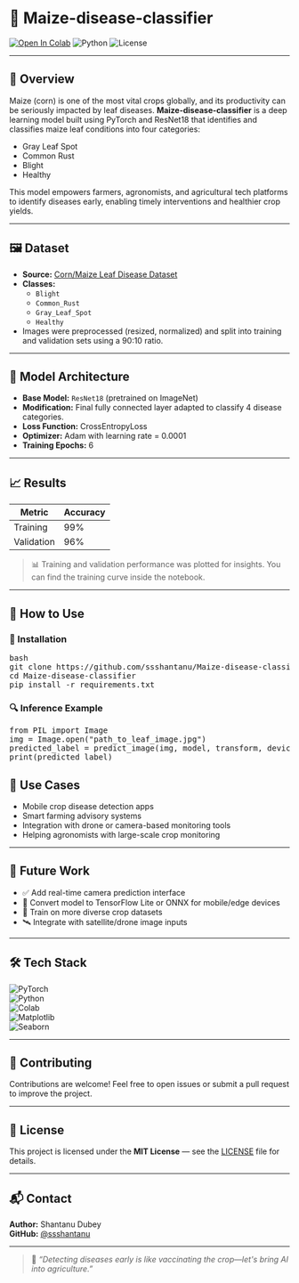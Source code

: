 # 🌽 Maize-disease-classifier

[![Open In Colab](https://colab.research.google.com/assets/colab-badge.svg)](https://colab.research.google.com/github/ssshantanu/Maize-disease-classifier/blob/main/maize_classifier.ipynb)
![Python](https://img.shields.io/badge/Python-3.8+-blue.svg)
![License](https://img.shields.io/badge/License-MIT-green.svg)

---

## 🌟 Overview

Maize (corn) is one of the most vital crops globally, and its productivity can be seriously impacted by leaf diseases. **Maize-disease-classifier** is a deep learning model built using PyTorch and ResNet18 that identifies and classifies maize leaf conditions into four categories:

-  Gray Leaf Spot  
-  Common Rust  
-  Blight  
-  Healthy  

This model empowers farmers, agronomists, and agricultural tech platforms to identify diseases early, enabling timely interventions and healthier crop yields.

---

## 🖼️ Dataset

- **Source:** [Corn/Maize Leaf Disease Dataset](https://www.kaggle.com/datasets/smaranjitghose/corn-or-maize-leaf-disease-dataset)
- **Classes:**
  - `Blight`
  - `Common_Rust`
  - `Gray_Leaf_Spot`
  - `Healthy`
- Images were preprocessed (resized, normalized) and split into training and validation sets using a 90:10 ratio.

---

## 🧠 Model Architecture

- **Base Model:** `ResNet18` (pretrained on ImageNet)
- **Modification:** Final fully connected layer adapted to classify 4 disease categories.
- **Loss Function:** CrossEntropyLoss  
- **Optimizer:** Adam with learning rate = 0.0001  
- **Training Epochs:** 6

---

## 📈 Results

| Metric        | Accuracy |
|---------------|----------|
| Training      | 99%      |
| Validation    | 96%      |

> 📊 Training and validation performance was plotted for insights. You can find the training curve inside the notebook.

---

## 🚀 How to Use

### 🔧 Installation

<pre>bash
git clone https://github.com/ssshantanu/Maize-disease-classifier.git
cd Maize-disease-classifier
pip install -r requirements.txt</pre>


### 🔍 Inference Example

<pre>from PIL import Image
img = Image.open("path_to_leaf_image.jpg")
predicted_label = predict_image(img, model, transform, device)
print(predicted_label)</pre>

## 🌾 Use Cases

- Mobile crop disease detection apps  
- Smart farming advisory systems  
- Integration with drone or camera-based monitoring tools  
- Helping agronomists with large-scale crop monitoring

---

## 🔮 Future Work

- ✅ Add real-time camera prediction interface  
- 📲 Convert model to TensorFlow Lite or ONNX for mobile/edge devices  
- 🌱 Train on more diverse crop datasets  
- 🛰️ Integrate with satellite/drone image inputs

---

## 🛠️ Tech Stack

![PyTorch](https://img.shields.io/badge/PyTorch-EE4C2C?logo=pytorch&logoColor=white)  
![Python](https://img.shields.io/badge/Python-3.8+-blue?logo=python)  
![Colab](https://img.shields.io/badge/Google%20Colab-F9AB00?logo=googlecolab&logoColor=white)  
![Matplotlib](https://img.shields.io/badge/Matplotlib-3776AB?logo=python&logoColor=white)  
![Seaborn](https://img.shields.io/badge/Seaborn-0769AD?logo=python&logoColor=white)

---

## 🤝 Contributing

Contributions are welcome! Feel free to open issues or submit a pull request to improve the project.

---

## 📄 License

This project is licensed under the **MIT License** — see the [LICENSE](LICENSE) file for details.

---

## 📬 Contact

**Author:** Shantanu Dubey  
**GitHub:** [@ssshantanu](https://github.com/ssshantanu)

---

> 🌽 *“Detecting diseases early is like vaccinating the crop—let's bring AI into agriculture.”*

